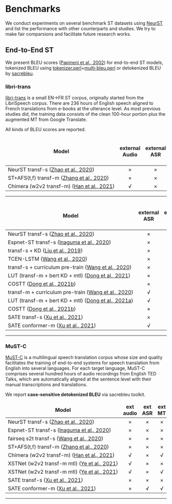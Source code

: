 # Benchmarks

We conduct experiments on several benchmark ST datasets using [NeurST](https://github.com/bytedance/neurst) and list the performance with other counterparts and studies. We try to make fair comparsions and facilitate future research works.

## End-to-End ST 

We present BLEU scores ([Papineni et al., 2002](https://www.aclweb.org/anthology/P02-1040.pdf)) for end-to-end ST models, tokenized BLEU using [tokenizer.perl](https://github.com/moses-smt/mosesdecoder/blob/master/scripts/tokenizer/tokenizer.perl)+[multi-bleu.perl](https://github.com/moses-smt/mosesdecoder/blob/master/scripts/generic/multi-bleu.perl) or detokenized BLEU by [sacrebleu](https://github.com/mjpost/sacrebleu).

### libri-trans

[libri-trans](https://github.com/alicank/Translation-Augmented-LibriSpeech-Corpus) is a small EN->FR ST corpus, originally started from the LibriSpeech corpus. There are 236 hours of English speech aligned to French translations from e-books at the utterance level. As most previous studies did, the training data consists of the clean 100-hour portion plus the augmented MT from Google Translate.

All kinds of BLEU scores are reported.

<style>
table th,td {
    border: 0px;
}
table th:first-of-type {
    width: 8px;
}

table td:nth-child(1) {
    white-space: nowrap; 
}
</style>

<font size=3>


|Model|external Audio|external ASR|external MT|case-sensitive tok BLEU|case-sensitive detok BLEU|
|---|:---:|:---:|:---:|:---:|:---:|
|NeurST transf-s ([Zhao et al., 2020](https://arxiv.org/abs/2012.10018))|×|×|×|17.8|16.3|
|ST+AFS(t,f) transf-m ([Zhang et al., 2020](https://www.aclweb.org/anthology/2020.findings-emnlp.230/))|×|×|×|18.6|17.2|
|Chimera (w2v2 transf-m) ([Han et al., 2021](https://arxiv.org/abs/2105.03095))|√|×|√|-|19.4|
---

</font>


<font size=3>


|Model|external ASR|external MT|case-insensitive tok BLEU|case-insensitive detok BLEU|
|---|:---:|:---:|:---:|:---:|
|NeurST transf-s ([Zhao et al., 2020](https://arxiv.org/abs/2012.10018))|×|×|18.7|17.2|
|Espnet-ST transf-s ([Inaguma et al., 2020](https://www.aclweb.org/anthology/2020.acl-demos.34/)) |×|×|-|16.7|
|transf-s + KD ([Liu et al., 2019](https://www.isca-speech.org/archive/Interspeech_2019/abstracts/2582.html)) |×|×|17.0|-|
|TCEN-LSTM ([Wang et al., 2020](https://ojs.aaai.org//index.php/AAAI/article/view/6452)) |×|×|-|17.1|
|transf-s + curriculum pre-train ([Wang et al., 2020](https://www.aclweb.org/anthology/2020.acl-main.344.pdf)) |×|×|17.7|-|
|LUT (transf-m + bert KD + mtl) ([Dong et al., 2021](https://ojs.aaai.org/index.php/AAAI/article/view/17509)) |×|×|17.8|-|
|COSTT ([Dong et al., 2021b](https://ojs.aaai.org/index.php/AAAI/article/view/17508))|×|×|17.8|-|
|transf-m + curriculum pre-train ([Wang et al., 2020](https://www.aclweb.org/anthology/2020.acl-main.344.pdf)) |√|×|18.0|-|
|LUT (transf-m + bert KD + mtl) ([Dong et al., 2021a](https://ojs.aaai.org/index.php/AAAI/article/view/17509)) |√|×|18.3|-|
|COSTT ([Dong et al., 2021b](https://ojs.aaai.org/index.php/AAAI/article/view/17508))|×|√|18.2|-|
|SATE transf-s ([Xu et al., 2021](https://arxiv.org/abs/2105.05752))|×|×|-|18.3|
|SATE conformer-m ([Xu et al., 2021](https://arxiv.org/abs/2105.05752))|√|√|-|20.8|
---

</font>

### MuST-C

[MuST-C](https://ict.fbk.eu/must-c/) is a multilingual speech translation corpus whose size and quality facilitates the training of end-to-end systems for speech translation from English into several languages. For each target language, MuST-C comprises several hundred hours of audio recordings from English TED Talks, which are automatically aligned at the sentence level with their manual transcriptions and translations.

We report **case-sensitive detokenized BLEU** via sacrebleu toolkit.

<font size=3>

|Model|ext audio|ext ASR|ext MT|DE|ES|FR|IT|NL|PT|RO|RU|
|---|:---:|:---:|:---:|:---:|:---:|:---:|:---:|:---:|:---:|:---:|:---:|
|NeurST transf-s ([Zhao et al., 2020](https://arxiv.org/abs/2012.10018))|×|×|×|22.8|27.4|33.3|22.9|27.2|28.7|22.2|15.1|
|Espnet-ST transf-s ([Inaguma et al., 2020](https://www.aclweb.org/anthology/2020.acl-demos.34/))|×|×|×|22.9|28.0|32.8|23.8|27.4|28.0|21.9|15.8|
|fairseq s2t transf-s ([Wang et al., 2020](https://www.aclweb.org/anthology/2020.aacl-demo.6/))|×|×|×|22.7|27.2|32.9|22.7|27.3|28.1|21.9|15.3|
|ST+AFS(t,f) transf-m ([Zhang et al., 2020](https://www.aclweb.org/anthology/2020.findings-emnlp.230/))|×|×|×|22.4|26.9|31.6|23.0|24.9|26.3|21.0|14.7|
|Chimera (w2v2 transf-m) ([Han et al., 2021](https://arxiv.org/abs/2105.03095))|√|×|√|27.1|30.6|35.6|25.0|29.2|30.2|24.0|17.4|
|XSTNet (w2v2 transf-m mtl) ([Ye et al., 2021](https://arxiv.org/abs/2104.10380))|√|×|×|25.5|36.0|-|-|-|-|-|16.9|
|XSTNet (w2v2 transf-m mtl) ([Ye et al., 2021](https://arxiv.org/abs/2104.10380))|√|×|√|27.1|38.0|-|-|-|-|-|18.4|
|SATE transf-s ([Xu et al., 2021](https://arxiv.org/abs/2105.05752))|×|×|×|25.2|-|-|-|-|-|-|-|
|SATE conformer-m ([Xu et al., 2021](https://arxiv.org/abs/2105.05752))|×|√|√|28.1|-|-|-|-|-|-|-|
---

</font>

